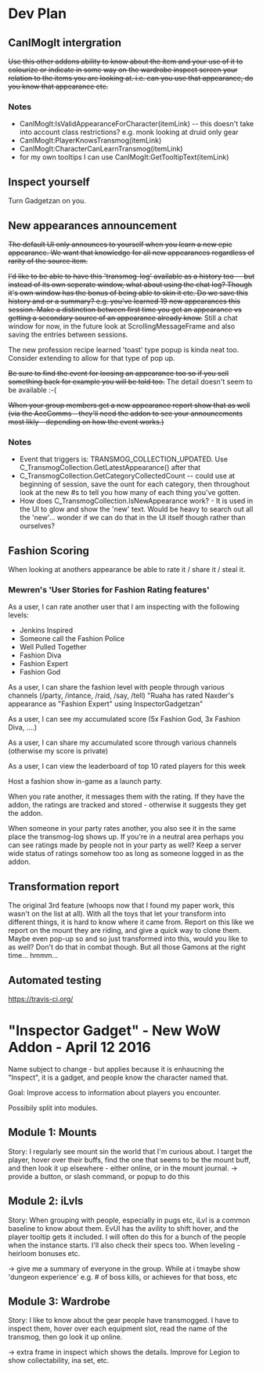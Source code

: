 # Dev Plan

## CanIMogIt intergration

~~Use this other addons ability to know about the item and your use of it to colourize or indicate in some way on the wardrobe inspect screen your relation to the items you are looking at.  i.e. can you use that appearance, do you know that appearance etc.~~

### Notes

* CanIMogIt:IsValidAppearanceForCharacter(itemLink) -- this doesn't take into account class restrictions?  e.g. monk looking at druid only gear
* CanIMogIt:PlayerKnowsTransmog(itemLink)
* CanIMogIt:CharacterCanLearnTransmog(itemLink)
* for my own tooltips I can use CanIMogIt:GetTooltipText(itemLink)

## Inspect yourself

Turn Gadgetzan on you.

## New appearances announcement

~~The default UI only announces to yourself when you learn a new epic appearance.  We want that knowledge for all new appearances regardless of rarity of the source item.~~

~~I'd like to be able to have this 'transmog-log' available as a history too -- but instead of its own seperate window, what about using the chat log?  Though it's own window has the bonus of being able to skin it etc.  Do we save this history and or a summary? e.g. you've learned 19 new appearances this session.  Make a distinction between first time you get an appearance vs getting a secondary source of an appearance already know.~~  Still a chat window for now, in the future look at ScrollingMessageFrame and also saving the entries between sessions.

The new profession recipe learned 'toast' type popup is kinda neat too.  Consider extending to allow for that type of pop up.

~~Be sure to find the event for loosing an appearance too so if you sell something back for example you will be told too.~~ The detail doesn't seem to be available :-(

~~When your group members get a new appearance report show that as well (via the AceComms - they'll need the addon to see your announcements most likly - depending on how the event works.)~~

### Notes

* Event that triggers is: TRANSMOG_COLLECTION_UPDATED.  Use C_TransmogCollection.GetLatestAppearance() after that
* C_TransmogCollection.GetCategoryCollectedCount -- could use at beginning of session, save the ount for each category, then throughout look at the new #s to tell you how many of each thing you've gotten.
* How does C_TransmogCollection.IsNewAppearance work? - It is used in the UI to glow and show the 'new' text. Would be heavy to search out all the 'new'... wonder if we can do that in the UI itself though rather than ourselves?

## Fashion Scoring

When looking at anothers appearance be able to rate it / share it / steal it.

### Mewren's 'User Stories for Fashion Rating features'

As a user, I can rate another user that I am inspecting with the following levels:

* Jenkins Inspired
* Someone call the Fashion Police
* Well Pulled Together
* Fashion Diva
* Fashion Expert
* Fashion God


As a user, I can share the fashion level with people through various channels (/party, /intance, /raid, /say, /tell)  "Ruaha has rated Naxder's appearance as "Fashion Expert" using InspectorGadgetzan"

As a user, I can see my accumulated score  (5x Fashion God,  3x Fashion Diva, ....)

As a user, I can share my accumulated score through various channels (otherwise my score is private)

As a user, I can view the leaderboard of top 10 rated players for this week

Host a fashion show in-game as a launch party.

When you rate another, it messages them with the rating.  If they have the addon, the ratings are tracked and stored - otherwise it suggests they get the addon.

When someone in your party rates another, you also see it in the same place the transmog-log shows up.  If you're in a neutral area perhaps you can see ratings made by people not in your party as well?  Keep a server wide status of ratings somehow too as long as someone logged in as the addon.

## Transformation report

The original 3rd feature (whoops now that I found my paper work, this wasn't on the list at all). With all the toys that let your transform into different things, it is hard to know where it came from.  Report on this like we report on the mount they are riding, and give a quick way to clone them.  Maybe even pop-up so and so just transformed into this, would you like to as well?  Don't do that in combat though.  But all those Gamons at the right time... hmmm...

## Automated testing

https://travis-ci.org/

# "Inspector Gadget" - New WoW Addon - April 12 2016

Name subject to change - but applies because it is enhaucning the "Inspect", it is a gadget, and people know the character named that.

Goal: Improve access to information about players you encounter.

Possibily split into modules.

## Module 1: Mounts

Story: I regularly see mount sin the world that I'm curious about.  I target the player, hover over their buffs, find the one that seems to be the mount buff, and then look it up elsewhere - either online, or in the mount journal.  -> provide a button, or slash command, or popup to do this

## Module 2: iLvls

Story: When grouping with people, especially in pugs etc, iLvl is a common baseline to know about them.  EvUI has the avility to shift hover, and the player tooltip gets it included.  I will often do this for a bunch of the people when the instance starts.  I'll also check their specs too.  When leveling - heirloom bonuses etc.

-> give me a summary of everyone in the group.  While at i tmaybe show 'dungeon experience' e.g. # of boss kills, or achieves for that boss, etc

## Module 3: Wardrobe

Story: I like to know about the gear people have transmogged.  I have to inspect them, hover over each equipment slot, read the name of the transmog, then go look it up online.

-> extra frame in inspect which shows the details.  Improve for Legion to show collectability, ina set, etc. 